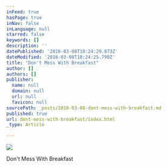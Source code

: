 ```yaml
---
inFeed: true
hasPage: true
inNav: false
inLanguage: null
starred: false
keywords: []
description: ''
datePublished: '2016-03-08T18:24:29.873Z'
dateModified: '2016-03-08T18:24:25.790Z'
title: "Don't Mess With Breakfast"
author: []
authors: []
publisher:
  name: null
  domain: null
  url: null
  favicon: null
sourcePath: _posts/2016-03-08-dont-mess-with-breakfast.md
published: true
url: dont-mess-with-breakfast/index.html
_type: Article

---
```

![](https://the-grid-user-content.s3-us-west-2.amazonaws.com/df8ff8db-068b-4b31-9473-e8770136b1dc.jpg)

Don't Mess With Breakfast